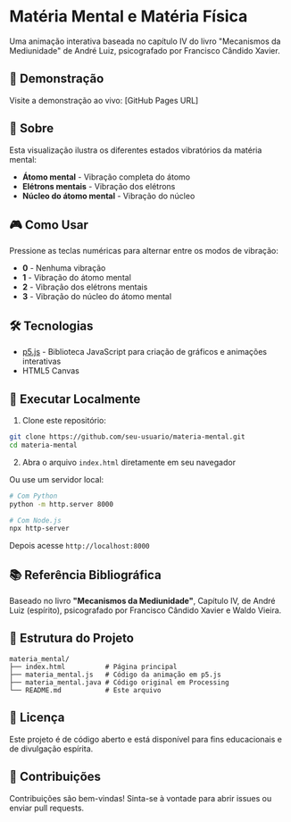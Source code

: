 # Matéria Mental e Matéria Física

Uma animação interativa baseada no capítulo IV do livro "Mecanismos da Mediunidade" de André Luiz, psicografado por Francisco Cândido Xavier.

## 🌟 Demonstração

Visite a demonstração ao vivo: [GitHub Pages URL]

## 📖 Sobre

Esta visualização ilustra os diferentes estados vibratórios da matéria mental:
- **Átomo mental** - Vibração completa do átomo
- **Elétrons mentais** - Vibração dos elétrons  
- **Núcleo do átomo mental** - Vibração do núcleo

## 🎮 Como Usar

Pressione as teclas numéricas para alternar entre os modos de vibração:
- **0** - Nenhuma vibração
- **1** - Vibração do átomo mental
- **2** - Vibração dos elétrons mentais
- **3** - Vibração do núcleo do átomo mental

## 🛠️ Tecnologias

- [p5.js](https://p5js.org/) - Biblioteca JavaScript para criação de gráficos e animações interativas
- HTML5 Canvas

## 🚀 Executar Localmente

1. Clone este repositório:
```bash
git clone https://github.com/seu-usuario/materia-mental.git
cd materia-mental
```

2. Abra o arquivo `index.html` diretamente em seu navegador

Ou use um servidor local:
```bash
# Com Python
python -m http.server 8000

# Com Node.js
npx http-server
```

Depois acesse `http://localhost:8000`

## 📚 Referência Bibliográfica

Baseado no livro **"Mecanismos da Mediunidade"**, Capítulo IV, de André Luiz (espírito), psicografado por Francisco Cândido Xavier e Waldo Vieira.

## 🔧 Estrutura do Projeto

```
materia_mental/
├── index.html          # Página principal
├── materia_mental.js   # Código da animação em p5.js
├── materia_mental.java # Código original em Processing
└── README.md           # Este arquivo
```

## 📝 Licença

Este projeto é de código aberto e está disponível para fins educacionais e de divulgação espírita.

## 🤝 Contribuições

Contribuições são bem-vindas! Sinta-se à vontade para abrir issues ou enviar pull requests.

